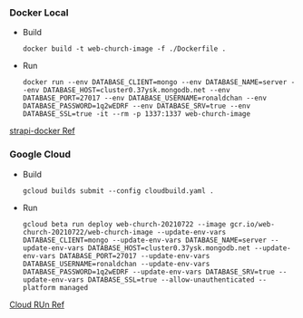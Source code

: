 ### Docker Local
- Build

      docker build -t web-church-image -f ./Dockerfile .

- Run

      docker run --env DATABASE_CLIENT=mongo --env DATABASE_NAME=server --env DATABASE_HOST=cluster0.37ysk.mongodb.net --env DATABASE_PORT=27017 --env DATABASE_USERNAME=ronaldchan --env DATABASE_PASSWORD=1q2wEDRF --env DATABASE_SRV=true --env DATABASE_SSL=true -it --rm -p 1337:1337 web-church-image


[strapi-docker Ref](https://github.com/strapi/strapi-docker)

### Google Cloud
- Build

      gcloud builds submit --config cloudbuild.yaml .
- Run

      gcloud beta run deploy web-church-20210722 --image gcr.io/web-church-20210722/web-church-image --update-env-vars DATABASE_CLIENT=mongo --update-env-vars DATABASE_NAME=server --update-env-vars DATABASE_HOST=cluster0.37ysk.mongodb.net --update-env-vars DATABASE_PORT=27017 --update-env-vars DATABASE_USERNAME=ronaldchan --update-env-vars DATABASE_PASSWORD=1q2wEDRF --update-env-vars DATABASE_SRV=true --update-env-vars DATABASE_SSL=true --allow-unauthenticated --platform managed


[Cloud RUn Ref](https://cloud.google.com/build/docs/deploying-builds/deploy-cloud-run)